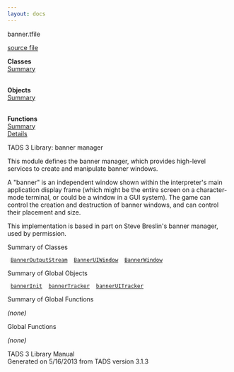 ```yaml
---
layout: docs
---
```

<span class="title">banner.t</span><span class="type">file</span>

[source file](../source/banner.t.html)

**Classes**  
[Summary](#_ClassSummary_)  
 

**Objects**  
[Summary](#_ObjectSummary_)  
 

**Functions**  
[Summary](#_FunctionSummary_)  
[Details](#_Functions_)

<div class="fdesc">

TADS 3 Library: banner manager

This module defines the banner manager, which provides high-level
services to create and manipulate banner windows.

A "banner" is an independent window shown within the interpreter's main
application display frame (which might be the entire screen on a
character-mode terminal, or could be a window in a GUI system). The game
can control the creation and destruction of banner windows, and can
control their placement and size.

This implementation is based in part on Steve Breslin's banner manager,
used by permission.

</div>

<span id="_ClassSummary_"></span>

<div class="mjhd">

<span class="hdln">Summary of Classes</span>  

</div>

` `[`BannerOutputStream`](../object/BannerOutputStream.html)`  `[`BannerUIWindow`](../object/BannerUIWindow.html)`  `[`BannerWindow`](../object/BannerWindow.html)`  `
<span id="_ObjectSummary_"></span>

<div class="mjhd">

<span class="hdln">Summary of Global Objects</span>  

</div>

` `[`bannerInit`](../object/bannerInit.html)`  `[`bannerTracker`](../object/bannerTracker.html)`  `[`bannerUITracker`](../object/bannerUITracker.html)`  `
<span id="FunctionSummary_"></span>

<div class="mjhd">

<span class="hdln">Summary of Global Functions</span>  

</div>

*(none)* <span id="_Functions_"></span>

<div class="mjhd">

<span class="hdln">Global Functions</span>  

</div>

*(none)*

<div class="ftr">

TADS 3 Library Manual  
Generated on 5/16/2013 from TADS version 3.1.3

</div>

